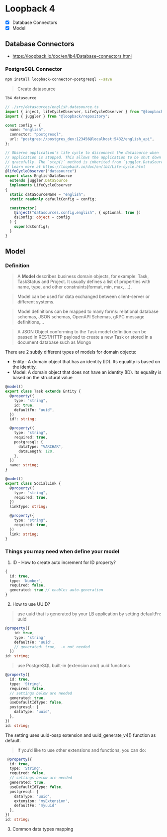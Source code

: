 # Loopback 4

- [x] Database Connectors
- [x] Model

## Database Connectors

- https://loopback.io/doc/en/lb4/Database-connectors.html

### PostgreSQL Connector

```sh
npm install loopback-connector-postgresql --save
```

> Create datasource

```sh
lb4 datasource
```

```ts
// ./src/datasources/english.datasource.ts
import { inject, lifeCycleObserver, LifeCycleObserver } from "@loopback/core";
import { juggler } from "@loopback/repository";

const config = {
  name: "english",
  connector: "postgresql",
  url: "postgres://postgres_dev:123456@localhost:5432/english_api",
};

// Observe application's life cycle to disconnect the datasource when
// application is stopped. This allows the application to be shut down
// gracefully. The `stop()` method is inherited from `juggler.DataSource`.
// Learn more at https://loopback.io/doc/en/lb4/Life-cycle.html
@lifeCycleObserver("datasource")
export class EnglishDataSource
  extends juggler.DataSource
  implements LifeCycleObserver
{
  static dataSourceName = "english";
  static readonly defaultConfig = config;

  constructor(
    @inject("datasources.config.english", { optional: true })
    dsConfig: object = config
  ) {
    super(dsConfig);
  }
}
```

## Model

### Definition

> A **Model** describes business domain objects, for example: Task, TaskStatus and Project. It usually defines a list of properties with name, type, and other constraints(format, min, max, ...).

> Model can be used for data exchanged between client-server or different systems.

> Model definitions can be mapped to many forms: relational database schemas, JSON schemas, OpenAPI Schemas, gRPC message definitions,...

> A JSON Object conforming to the Task model definition can be passed in REST/HTTP payload to create a new Task or stored in a document database such as Mongo

There are 2 subtly different types of models for domain objects:

- Entity : A domain object that has an identity (ID). Its equality is based on the identity.
- Model: A domain object that does not have an identity (ID). Its equality is based on the structural value

```ts
@model()
export class Task extends Entity {
  @property({
    type: "string",
    id: true,
    defaultFn: "uuid",
  })
  id?: string;

  @property({
    type: "string",
    required: true,
    postgresql: {
      dataType: "VARCHAR",
      dataLength: 120,
    },
  })
  name: string;
}

@model()
export class SocialLink {
  @property({
    type: "string",
    required: true,
  })
  linkType: string;

  @property({
    type: "string",
    required: true,
  })
  link: string;
}
```

### Things you may need when define your model

1. ID - How to create auto increment for ID property?

```ts
{
  id: true,
  type: 'Number',
  required: false,
  generated: true // enables auto-generation
}
```

2. How to use UUID?

> use uuid that is generated by your LB application by setting defaultFn: uuid

```ts
@property({
    id: true,
    type: 'string'
    defaultFn: 'uuid',
    // generated: true,  -> not needed
  })
id: string;
```

> use PostgreSQL built-in (extension and) uuid functions

```ts
@property({
  id: true,
  type: 'String',
  required: false,
  // settings below are needed
  generated: true,
  useDefaultIdType: false,
  postgresql: {
    dataType: 'uuid',
  },
})
id: string;
```

The setting uses uuid-ossp extension and uuid_generate_v4() function as default.

> If you’d like to use other extensions and functions, you can do:

```ts
 @property({
  id: true,
  type: 'String',
  required: false,
  // settings below are needed
  generated: true,
  useDefaultIdType: false,
  postgresql: {
    dataType: 'uuid',
    extension: 'myExtension',
    defaultFn: 'myuuid'
  },
})
id: string;
```

3. Common data types mapping
